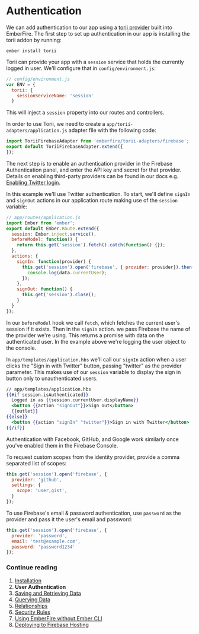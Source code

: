 # Authentication

We can add authentication to our app using a [torii provider](https://github.com/Vestorly/torii/#providers-in-torii) built into EmberFire. The first step to set up authentication in our app is installing the torii addon by running:

```
ember install torii
```

Torii can provide your app with a `session` service that holds the currently logged in user. We'll configure that in `config/environment.js`:

```js
// config/environment.js
var ENV = {
  torii: {
    sessionServiceName: 'session'
  }
```

This will inject a `session` property into our routes and controllers.

In order to use Torii, we need to create a `app/torii-adapters/application.js` adapter file with the following code:

```js
import ToriiFirebaseAdapter from 'emberfire/torii-adapters/firebase';
export default ToriiFirebaseAdapter.extend({
});
```

The next step is to enable an authentication provider in the Firebase Authentication panel, and enter the API key and secret for that provider. Details on enabling third-party providers can be found in our docs e.g. [Enabling Twitter login](https://firebase.google.com/docs/auth/web/twitter-login).

In this example we'll use Twitter authentication. To start, we'll define `signIn` and `signOut` actions in our application route making use of the `session` variable:

```js
// app/routes/application.js
import Ember from 'ember';
export default Ember.Route.extend({
  session: Ember.inject.service(),
  beforeModel: function() {
    return this.get('session').fetch().catch(function() {});
  },
  actions: {
    signIn: function(provider) {
      this.get('session').open('firebase', { provider: provider}).then(function(data) {
        console.log(data.currentUser);
      });
    },
    signOut: function() {
      this.get('session').close();
    }
  }
});
```

In our `beforeModel` hook we call `fetch`, which fetches the current user's session if it exists. Then in the `signIn` action. we pass Firebase the name of the provider we're using. This returns a promise with data on the authenticated user. In the example above we're logging the user object to the console.

In `app/templates/application.hbs` we'll call our `signIn` action when a user clicks the "Sign in with Twitter" button, passing "twitter" as the provider parameter. This makes use of our `session` variable to display the sign in button only to unauthenticated users.

```handlebars
// app/templates/application.hbs
{{#if session.isAuthenticated}}
  Logged in as {{session.currentUser.displayName}}
  <button {{action "signOut"}}>Sign out</button>
  {{outlet}}
{{else}}
  <button {{action "signIn" "twitter"}}>Sign in with Twitter</button>
{{/if}}
```

Authentication with Facebook, GitHub, and Google work similarly once you've enabled them in the Firebase Console.

To request custom scopes from the identity provider, provide a comma separated list of scopes:

```js
this.get('session').open('firebase', {
  provider: 'github',
  settings: {
    scope: 'user,gist',
  }
});
```

To use Firebase's email & password authentication, use `password` as the provider and pass it the user's email and password:

```js
this.get('session').open('firebase', {
  provider: 'password',
  email: 'test@example.com',
  password: 'password1234'
});
```


### Continue reading

1. [Installation](installation.md)
1. **User Authentication**
1. [Saving and Retrieving Data](saving-and-retrieving-data.md)
1. [Querying Data](querying-data.md)
1. [Relationships](relationships.md)
1. [Security Rules](security-rules.md)
1. [Using EmberFire without Ember CLI](without-ember-cli.md)
1. [Deploying to Firebase Hosting](deploying-to-firebase-hosting.md)
